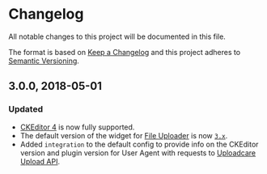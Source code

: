 # Changelog

All notable changes to this project will be documented in this file.

The format is based on [Keep a Changelog](http://keepachangelog.com/en/1.0.0/)
and this project adheres to [Semantic Versioning](http://semver.org/spec/v2.0.0.html).

## 3.0.0, 2018-05-01

### Updated

* [CKEditor 4][ext-ckeditor-4] is now fully supported.
* The default version of the widget for
  [File Uploader][ext-ckeditor-uploader] is now
  [`3.x`][widget-configure-3x].
* Added `integration` to the default config to provide info
  on the CKEditor version and plugin version for User Agent with requests
  to [Uploadcare Upload API](https://uploadcare.com/docs/api_reference/upload/).

[ext-ckeditor-4]: https://ckeditor.com/ckeditor-4/
[ext-ckeditor-uploader]: https://ckeditor.com/cke4/addon/uploadcare
[widget-configure-3x]: https://uploadcare.com/widget/configure/3.x/
